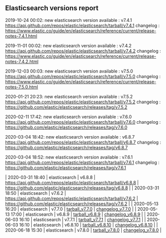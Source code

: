 ## Elasticsearch versions report

2019-10-24 00:02: new elasticsearch version available : v7.4.1 https://api.github.com/repos/elastic/elasticsearch/tarball/v7.4.1 changelog : https://www.elastic.co/guide/en/elasticsearch/reference/current/release-notes-7.4.1.html

2019-11-01 00:02: new elasticsearch version available : v7.4.2 https://api.github.com/repos/elastic/elasticsearch/tarball/v7.4.2 changelog : https://www.elastic.co/guide/en/elasticsearch/reference/current/release-notes-7.4.2.html

2019-12-03 00:03: new elasticsearch version available : v7.5.0 https://api.github.com/repos/elastic/elasticsearch/tarball/v7.5.0 changelog : https://www.elastic.co/guide/en/elasticsearch/reference/current/release-notes-7.5.0.html

2020-01-21 20:23: new elasticsearch version available : v7.5.2 https://api.github.com/repos/elastic/elasticsearch/tarball/v7.5.2 changelog : https://github.com/elastic/elasticsearch/releases/tag/v7.5.2

2020-02-11 17:42: new elasticsearch version available : v7.6.0 https://api.github.com/repos/elastic/elasticsearch/tarball/v7.6.0 changelog : https://github.com/elastic/elasticsearch/releases/tag/v7.6.0

2020-03-04 18:42: new elasticsearch version available : v6.8.7 https://api.github.com/repos/elastic/elasticsearch/tarball/v6.8.7 changelog : https://github.com/elastic/elasticsearch/releases/tag/v6.8.7

2020-03-04 18:52: new elasticsearch version available : v7.6.1 https://api.github.com/repos/elastic/elasticsearch/tarball/v7.6.1 changelog : https://github.com/elastic/elasticsearch/releases/tag/v7.6.1

| 2020-03-31 18:40 | elasticsearch | v6.8.8 | https://api.github.com/repos/elastic/elasticsearch/tarball/v6.8.8 | https://github.com/elastic/elasticsearch/releases/tag/v6.8.8 |
| 2020-03-31 18:50 | elasticsearch | v7.6.2 | https://api.github.com/repos/elastic/elasticsearch/tarball/v7.6.2 | https://github.com/elastic/elasticsearch/releases/tag/v7.6.2 |
| 2020-05-13 16:20 | elasticsearch | v7.7.0 | [tarball_v7.7.0](https://api.github.com/repos/elastic/elasticsearch/tarball/v7.7.0) | [changelog_v7.7.0](https://github.com/elastic/elasticsearch/releases/tag/v7.7.0) |
| 2020-05-13 17:00 | elasticsearch | v6.8.9 | [tarball_v6.8.9](https://api.github.com/repos/elastic/elasticsearch/tarball/v6.8.9) | [changelog_v6.8.9](https://github.com/elastic/elasticsearch/releases/tag/v6.8.9) |
| 2020-06-03 16:10 | elasticsearch | v7.7.1 | [tarball_v7.7.1](https://api.github.com/repos/elastic/elasticsearch/tarball/v7.7.1) | [changelog_v7.7.1](https://github.com/elastic/elasticsearch/releases/tag/v7.7.1) |
| 2020-06-03 16:10 | elasticsearch | v6.8.10 | [tarball_v6.8.10](https://api.github.com/repos/elastic/elasticsearch/tarball/v6.8.10) | [changelog_v6.8.10](https://github.com/elastic/elasticsearch/releases/tag/v6.8.10) |
| 2020-06-18 15:30 | elasticsearch | v7.8.0 | [tarball_v7.8.0](https://api.github.com/repos/elastic/elasticsearch/tarball/v7.8.0) | [changelog_v7.8.0](https://github.com/elastic/elasticsearch/releases/tag/v7.8.0) |
